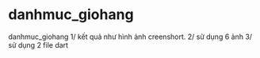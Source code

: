 # danhmuc_giohang
danhmuc_giohang
1/ kết quả như hình ảnh creenshort.
2/ sử dụng 6 ảnh
3/ sử dụng 2 file dart
